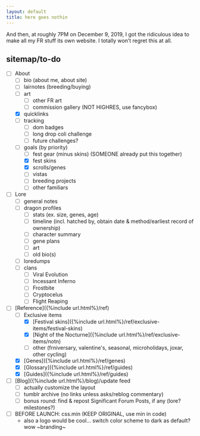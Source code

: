 ```yaml
---
layout: default
title: here goes nothin
---
```

And then, at roughly 7PM on December 9, 2019, I got the ridiculous idea to make all my FR stuff its own website. I totally won’t regret this at all.

## sitemap/to-do

- [ ] About
	- [ ] bio (about me, about site)
	- [ ] lairnotes (breeding/buying)
	- [ ] art
		- [ ] other FR art
		- [ ] commission gallery (NOT HIGHRES, use fancybox)
	- [x] quicklinks
	- [ ] tracking
		- [ ] dom badges
		- [ ] long drop coli challenge
		- [ ] future challenges?
	- [ ] goals (by priority)
		- [ ] fest gear (minus skins) (SOMEONE already put this together)
		- [x] fest skins
		- [x] scrolls/genes
		- [ ] vistas
		- [ ] breeding projects
		- [ ] other familiars
- [ ] Lore
	- [ ] general notes
	- [ ] dragon profiles
		- [ ] stats (ex. size, genes, age)
		- [ ] timeline (incl. hatched by, obtain date & method/earliest record of ownership)
		- [ ] character summary
		- [ ] gene plans
		- [ ] art
		- [ ] old bio(s)
	- [ ] loredumps
	- [ ] clans
		- [ ] Viral Evolution
		- [ ] Incessant Inferno
		- [ ] Frostbite
		- [ ] Cryptocelus
		- [ ] Flight Reaping
- [ ] [Reference]({%include url.html%}/ref)
	- [ ] Exclusive items
		- [x] [Festival skins]({%include url.html%}/ref/exclusive-items/festival-skins)
		- [x] [Night of the Nocturne]({%include url.html%}/ref/exclusive-items/notn)
		- [ ] other (frniversary, valentine's, seasonal, microholidays, joxar, other cycling)
	- [x] [Genes]({%include url.html%}/ref/genes)
	- [x] [Glossary]({%include url.html%}/ref/guides)
	- [x] [Guides]({%include url.html%}/ref/guides)
- [ ] [Blog]({%include url.html%}/blog)/update feed
	- [ ] actually customize the layout
	- [ ] tumblr archive (no links unless asks/reblog commentary)
	- [ ] bonus round: find & repost Significant Forum Posts, if any (lore? milestones?)
- [ ] BEFORE LAUNCH: css.min (KEEP ORIGINAL, use min in code)
	- also a logo would be cool... switch color scheme to dark as default? wow ~branding~